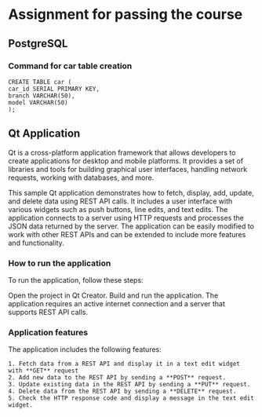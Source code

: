 # Assignment for passing the course

## PostgreSQL
### Command for car table creation
    CREATE TABLE car (
    car_id SERIAL PRIMARY KEY,
    branch VARCHAR(50),
    model VARCHAR(50)
    );
##  Qt Application
Qt is a cross-platform application framework that allows developers to create applications for desktop and mobile platforms. It provides a set of libraries and tools for building graphical user interfaces, handling network requests, working with databases, and more.

This sample Qt application demonstrates how to fetch, display, add, update, and delete data using REST API calls. It includes a user interface with various widgets such as push buttons, line edits, and text edits. The application connects to a server using HTTP requests and processes the JSON data returned by the server. The application can be easily modified to work with other REST APIs and can be extended to include more features and functionality.

### How to run the application
To run the application, follow these steps:

Open the project in Qt Creator.
Build and run the application.
The application requires an active internet connection and a server that supports REST API calls.

### Application features
The application includes the following features:

    1. Fetch data from a REST API and display it in a text edit widget with **GET** request
    2. Add new data to the REST API by sending a **POST** request.
    3. Update existing data in the REST API by sending a **PUT** request.
    4. Delete data from the REST API by sending a **DELETE** request.
    5. Check the HTTP response code and display a message in the text edit widget.
